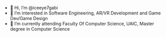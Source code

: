 - 👋 Hi, I’m @iceeye7gabi
- 👀 I’m interested in Software Engineering, AR/VR Development and Game Dev/Game Design
- 🌱 I’m currently attending Faculty Of Computer Science, UAIC, Master degree in Computer Science

<!---
iceeye7gabi/iceeye7gabi is a ✨ special ✨ repository because its `README.md` (this file) appears on your GitHub profile.
You can click the Preview link to take a look at your changes.
--->
